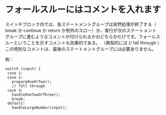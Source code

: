 # フォールスルーにはコメントを入れます

スイッチブロック内では、各ステートメントグループは突然処理が終了する（ break か continue か return か例外のスロー）か、実行が次のステートメントグループに進むようなコメントが付けられるかのどちらかだけです。フォールスルーということを示すコメントも効果的である。 （典型的には // fall through ）この特別なコメントは、最後のステートメントグループには必要ありません。

例：

```
switch (input) {
 case 1:
 case 2:
   prepareOneOrTwo();
   // fall through
 case 3:
   handleOneTwoOrThree();
   break;
 default:
   handleLargeNumber(input);
```